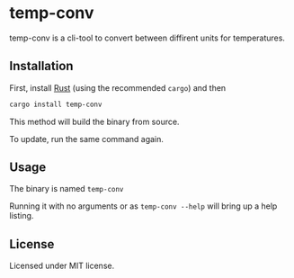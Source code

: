 # temp-conv

temp-conv is a cli-tool to convert between diffirent units for temperatures.

## Installation

First, install [Rust](https://www.rust-lang.org/tools/install) (using the recommended `cargo`) and then

```bash
cargo install temp-conv
```

This method will build the binary from source.

To update, run the same command again.

## Usage

The binary is named `temp-conv`

Running it with no arguments or as `temp-conv --help` will bring up a help listing.

## License

Licensed under MIT license.
